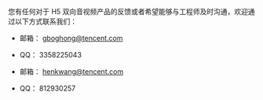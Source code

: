 您有任何对于 H5 双向音视频产品的反馈或者希望能够与工程师及时沟通，欢迎通过以下方式联系我们：

- 邮箱： gboghong@tencent.com
- QQ：   3358225043

- 邮箱： henkwang@tencent.com
- QQ：  812930257